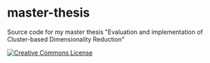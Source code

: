 # master-thesis
Source code for my master thesis "Evaluation and implementation of Cluster-based Dimensionality Reduction"


[![Creative Commons License](http://i.creativecommons.org/l/by-sa/4.0/88x31.png)](http://creativecommons.org/licenses/by-sa/4.0)
